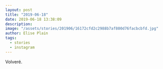 ```yaml
---
layout: post
title: "2019-06-18"
date: 2019-06-18 13:38:09
description: 
image: "/assets/stories/201906/16172cfd2c2988b7af800d76facbcbfd.jpg"
author: Elise Plain
tags: 
  - stories
  - instagram
---
```


Volveré.
<p></p>
